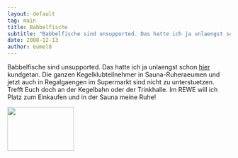 ```yaml
---
layout: default
tag: main
title: Babbelfische
subtitle: "Babbelfische sind unsupported. Das hatte ich ja unlaengst schon hier kundgetan. Die ganzen Kegelklubteilnehmer in Sauna-Ruheraeumen und jetzt auch in Regalgaengen im Supermarkt sind nicht zu unterstuetzen. Trefft Euch doch an der Kegelbahn oder der&hellip;"
date: 2008-12-13
author: eumel8
---
```


Babbelfische sind unsupported. Das hatte ich ja unlaengst schon <a href="http://www.eumel.de/content/view/86/75/">hier</a> kundgetan. Die ganzen Kegelklubteilnehmer in Sauna-Ruheraeumen und jetzt auch in Regalgaengen im Supermarkt sind nicht zu unterstuetzen. Trefft Euch doch an der Kegelbahn oder der Trinkhalle. Im REWE will ich Platz zum Einkaufen und in der Sauna meine Ruhe!

<div class="image_block"><img src="http://blog.eumelnet.de/blogs/media/blogs/blog//babelfish.gif" alt="" title="" width="150" height="99" /></div>
